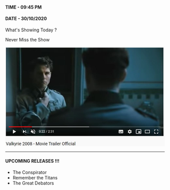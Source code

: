 
#### TIME - 09:45 PM 
#### DATE - 30/10/2020 

What's Showing Today ?

Never Miss the Show 

[![Valkyre trailer](media/Valkyrie_Trailer.JPG)](https://www.youtube.com/watch?v=WHVJVfAWrCI "Valkyre trailer")


---

#### UPCOMING RELEASES !!!

* The Conspirator
* Remember the Titans 
* The Great Debators
